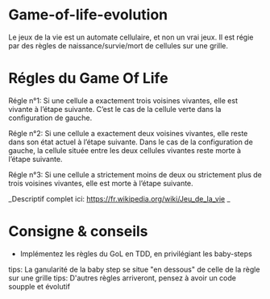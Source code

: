 # Game-of-life-evolution

Le jeux de la vie est un automate cellulaire, et non un vrai jeux.
Il est régie par des règles de naissance/survie/mort de cellules sur une grille.

# Régles du Game Of Life

Régle n°1: Si une cellule a exactement trois voisines vivantes, elle est vivante à l’étape suivante.
C’est le cas de la cellule verte dans la configuration de gauche.

Régle n°2: Si une cellule a exactement deux voisines vivantes, elle reste dans son état actuel à l’étape suivante.
Dans le cas de la configuration de gauche, la cellule située entre les deux cellules vivantes reste morte à l’étape suivante.

Régle n°3: Si une cellule a strictement moins de deux ou strictement plus de trois voisines vivantes, elle est morte à l’étape suivante. 


_Descriptif complet ici: https://fr.wikipedia.org/wiki/Jeu_de_la_vie _ 

# Consigne & conseils

- Implémentez les règles du GoL en TDD, en privilégiant les baby-steps

tips: La ganularité de la baby step se situe "en dessous" de celle de la règle sur une grille
tips: D'autres règles arriveront, pensez à avoir un code soupple et évolutif

